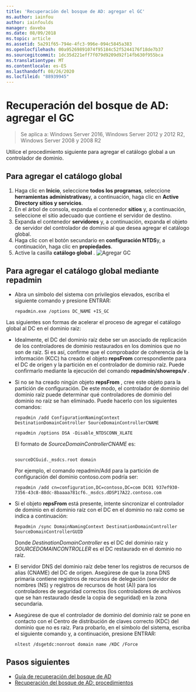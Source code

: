 ```yaml
---
title: 'Recuperación del bosque de AD: agregar el GC'
ms.author: iainfou
author: iainfoulds
manager: daveba
ms.date: 08/09/2018
ms.topic: article
ms.assetid: 5a291f65-794e-4fc3-996e-094c5845a383
ms.openlocfilehash: 00a95269891074f95184c52f5244176f18de7b37
ms.sourcegitcommit: 1dc35d221eff7f079d9209d92f14fb630f955bca
ms.translationtype: MT
ms.contentlocale: es-ES
ms.lasthandoff: 08/26/2020
ms.locfileid: "88939945"
---
```

# <a name="ad-forest-recovery---adding-the-gc"></a>Recuperación del bosque de AD: agregar el GC

>Se aplica a: Windows Server 2016, Windows Server 2012 y 2012 R2, Windows Server 2008 y 2008 R2

Utilice el procedimiento siguiente para agregar el catálogo global a un controlador de dominio.

## <a name="to-add-the-global-catalog"></a>Para agregar el catálogo global

1. Haga clic en **Inicio**, seleccione **todos los programas**, seleccione **herramientas administrativas**y, a continuación, haga clic en **Active Directory sitios y servicios**.
2. En el árbol de consola, expanda el contenedor **sitios** y, a continuación, seleccione el sitio adecuado que contiene el servidor de destino.
3. Expanda el contenedor **servidores** y, a continuación, expanda el objeto de servidor del controlador de dominio al que desea agregar el catálogo global.
4. Haga clic con el botón secundario en **configuración NTDS**y, a continuación, haga clic en **propiedades**.
5. Active la casilla **catálogo global** .
![Agregar GC](media/AD-Forest-Recovery-Add-GC/addgc1.png)

## <a name="to-add-the-global-catalog-using-repadmin"></a>Para agregar el catálogo global mediante repadmin

- Abra un símbolo del sistema con privilegios elevados, escriba el siguiente comando y presione ENTRAR:

   ```
   repadmin.exe /options DC_NAME +IS_GC
   ```

Las siguientes son formas de acelerar el proceso de agregar el catálogo global al DC en el dominio raíz:

- Idealmente, el DC del dominio raíz debe ser un asociado de replicación de los controladores de dominio restaurados en los dominios que no son de raíz. Si es así, confirme que el comprobador de coherencia de la información (KCC) ha creado el objeto **repsFrom** correspondiente para el DC de origen y la partición en el controlador de dominio raíz. Puede confirmarlo mediante la ejecución del comando **repadmin/showreps/v** .

- Si no se ha creado ningún objeto **repsFrom** , cree este objeto para la partición de configuración. De este modo, el controlador de dominio del dominio raíz puede determinar qué controladores de dominio del dominio no raíz se han eliminado. Puede hacerlo con los siguientes comandos:

   ```
   repadmin /add ConfigurationNamingContext DestinationDomainController SourceDomainControllerCNAME
   ```

   ```
   repadmin /options DSA -Disable_NTDSCONN_XLATE
   ```

   El formato de *SourceDomainControllerCNAME* es:

   ```

   sourceDCGuid._msdcs.root domain
   ```

   Por ejemplo, el comando repadmin/Add para la partición de configuración del dominio contoso.com podría ser:

   ```
   repadmin /add cn=configuration,DC=contoso,DC=com DC01 937ef930-7356-43c8-88dc-8baaaa781cf6._msdcs.dDSP17A22.contoso.com
   ```

- Si el objeto **repsFrom** está presente, intente sincronizar el controlador de dominio en el dominio raíz con el DC en el dominio no raíz como se indica a continuación:

   ```
   Repadmin /sync DomainNamingContext DestinationDomainController SourceDomainControllerGUID
   ```

   Donde *DestinationDomainController* es el DC del dominio raíz y *SOURCEDOMAINCONTROLLER* es el DC restaurado en el dominio no raíz.

- El servidor DNS del dominio raíz debe tener los registros de recursos de alias (CNAME) del DC de origen. Asegúrese de que la zona DNS primaria contiene registros de recursos de delegación (servidor de nombres (NS) y registros de recursos de host (A)) para los controladores de seguridad correctos (los controladores de archivos que se han restaurado desde la copia de seguridad) en la zona secundaria.
- Asegúrese de que el controlador de dominio del dominio raíz se pone en contacto con el Centro de distribución de claves correcto (KDC) del dominio que no es raíz. Para probarlo, en el símbolo del sistema, escriba el siguiente comando y, a continuación, presione ENTRAR:

   ```
   nltest /dsgetdc:nonroot domain name /KDC /Force
   ```

## <a name="next-steps"></a>Pasos siguientes

- [Guía de recuperación del bosque de AD](AD-Forest-Recovery-Guide.md)
- [Recuperación del bosque de AD: procedimientos](AD-Forest-Recovery-Procedures.md)
